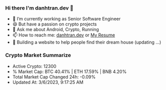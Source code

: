 ### Hi there I'm danhtran.dev 👋

- 🔭 I’m currently working as Senior Software Engineer
- 😄 But have a passion on crypto projects
- 💬 Ask me about Android, Crypto, Running 
- 📫 How to reach me: <a href="https://danhtran.dev" target="_blank">danhtran.dev</a> or <a href="Dan-Resume.pdf" target="_blank">My Resume</a>
- 🌱 Building a website to help people find their dream house (updating ...)

### Crypto Market Summarize
- Active Crypto: 12300
- % Market Cap: BTC 40.41% | ETH 17.59% | BNB 4.20%
- Total Market Cap Changed 24h: -0.09%
- Updated At: 3/6/2023, 9:17:25 AM

